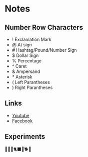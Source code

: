 # Notes
## Number Row Characters
- ! Exclamation Mark
- @ At sign
- \# Hashtag/Pound/Number Sign
- $ Dollar Sign
- % Percentage
- ^ Caret
- & Ampersand
- \* Asterisk
- ( Left Parantheses
- ) Right Parantheses

## Links
- [Youtube](https://www.youtube.com/)
- [Facebook](https://www.facebook.com/)

## Experiments
🤫😲🐳🐈‍⬛🐶🐕🐼

